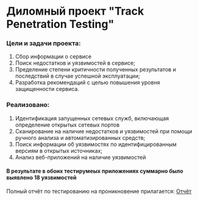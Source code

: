 # Диломный проект "Track Penetration Testing"

### Цели и задачи проекта:
 
1. Сбор информации о сервисе
2. Поиск недостатков и уязвимостей в сервисе;
3. Пределение степени критичности полученных результатов и 
последствий в случае успешной эксплуатации;
4. Разработка рекомендаций с целью повышения уровня защищенности 
сервиса.

### Реализовано:

1. Идентификация запущенных сетевых служб, включающая определение 
открытых сетевых портов
2. Сканирование на наличие недостатков и уязвимостей при помощи 
ручного анализа и автоматизированных средств;
3. Поиск информации об уязвимостях по идентифицированным версиям в 
открытых источниках;
4. Анализ веб-приложений на наличие уязвимостей

#### В результате в обоих тестирумеых приложениях суммарно было выявлено 18 уязвимостей

Полный отчёт по тестированию на проникновение прилагается:
[Отчёт](https://github.com/Holopinio/sib-27_diplom/blob/main/%D0%94%D0%B8%D0%BF%D0%BB%D0%BE%D0%BC%20%D0%9B%D0%BE%D0%BB%D0%B8%D0%B0%D1%88%D0%B2%D0%B8%D0%BB%D0%B8.pdf)

